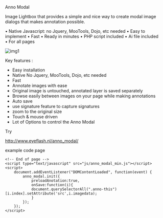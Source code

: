 Anno Modal 
 
Image Lightbox that provides a simple and nice way to create modal image dialogs that makes annotation possible.

•  Native Javascript: no Jquery, MooTools, Dojo, etc needed  •  Easy to implement  •  Fast  •  Ready in minutes  •  PHP script included  •  Ai file included  •  For all pages

![img1](http://www.eyeflash.nl/images/1.png)


	
Key features :

* Easy installation
* Native No Jquery, MooTools, Dojo, etc needed
* Fast
* Annotate images with ease
* Original image is untouched, annotated layer is saved separately
* Browse easily between images on your page while making annotations
* Auto save
* use signature feature to capture signatures
* zoom to the original size
* Touch & mouse driven
* Lot of Options to control the Anno Modal


Try

http://www.eyeflash.nl/anno_modal/

example code page
	<head>
    	<link rel="stylesheet" href="css/anno_modal.css" type="text/css" />
	</head>
    <body>
    	 <!-- <img src="images/6_thb.jpg" height="300" alt="" filename="images/6.jpg" class="anno-this">
        <img src="images/6_thb.jpg" height="300" alt="" filename="images/6.jpg" class="anno-this">-->
    
    <!-- End of page -->
    <script type="text/javascript" src="js/anno_modal_min.js"></script>
	<script>
    	document.addEventListener("DOMContentLoaded", function(event) {
        	anno_modal.init({
            	preloadAnotation:true,
            	onSave:function(i){
            	document.querySelectorAll(".anno-this")[i.index].setAttribute('src',i.imagedata);
            	}
        	});
    	});
	</script>
    
